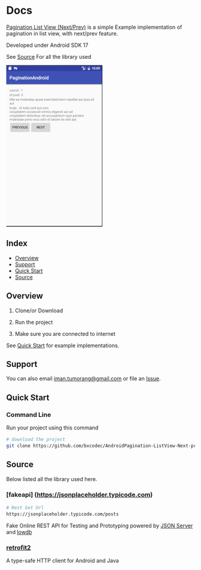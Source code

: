 # Docs

[Pagination List View (Next/Prev)](#) is a simple Example implementation of pagination in list view, with next/prev feature.

Developed under Android SDK 17

See [Source](#source) For all the library used

![screenshhot](https://raw.githubusercontent.com/bxcodec/AndroidPagination-ListView-Next-prev-/master/ss.png)


## Index

* [Overview](#overview)
* [Support](#support)
* [Quick Start](#quick-start)
* [Source](#source)


## Overview

1. Clone/or Download

2. Run the project

3. Make  sure you are connected to internet
    
See [Quick Start](#quick-start) for example implementations.


## Support


You can also email <iman.tumorang@gmail.com> or file an [Issue](https://github.com/bxcodec/AndroidPagination-ListView-Next-prev-/issues/new).


## Quick Start

### Command Line

Run your project using this command

```bash
# download the project
git clone https://github.com/bxcodec/AndroidPagination-ListView-Next-prev-.git
```

## Source

Below listed all the library used here.


### [fakeapi] (https://jsonplaceholder.typicode.com)

```bash
# Rest Get Url
https://jsonplaceholder.typicode.com/posts
```
Fake Online REST API for Testing and Prototyping
powered by [JSON Server](https://github.com/typicode/json-server) and [lowdb](https://github.com/typicode/lowdb)

### [retrofit2](https://square.github.io/retrofit/) 
A type-safe HTTP client for Android and Java